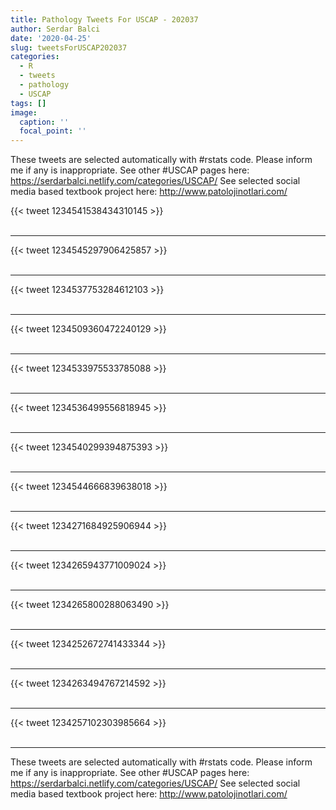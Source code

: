 ```yaml
---
title: Pathology Tweets For USCAP - 202037
author: Serdar Balci
date: '2020-04-25'
slug: tweetsForUSCAP202037
categories:
  - R
  - tweets
  - pathology
  - USCAP
tags: []
image:
  caption: ''
  focal_point: ''
---
```



These tweets are selected automatically with #rstats code. Please inform me if any is inappropriate.
See other #USCAP pages here: https://serdarbalci.netlify.com/categories/USCAP/ 
See selected social media based textbook project here: http://www.patolojinotlari.com/

{{< tweet 1234541538434310145 >}}
<br>
<br>
<hr>
{{< tweet 1234545297906425857 >}}
<br>
<br>
<hr>
{{< tweet 1234537753284612103 >}}
<br>
<br>
<hr>
{{< tweet 1234509360472240129 >}}
<br>
<br>
<hr>
{{< tweet 1234533975533785088 >}}
<br>
<br>
<hr>
{{< tweet 1234536499556818945 >}}
<br>
<br>
<hr>
{{< tweet 1234540299394875393 >}}
<br>
<br>
<hr>
{{< tweet 1234544666839638018 >}}
<br>
<br>
<hr>
{{< tweet 1234271684925906944 >}}
<br>
<br>
<hr>
{{< tweet 1234265943771009024 >}}
<br>
<br>
<hr>
{{< tweet 1234265800288063490 >}}
<br>
<br>
<hr>
{{< tweet 1234252672741433344 >}}
<br>
<br>
<hr>
{{< tweet 1234263494767214592 >}}
<br>
<br>
<hr>
{{< tweet 1234257102303985664 >}}
<br>
<br>
<hr>


These tweets are selected automatically with #rstats code. Please inform me if any is inappropriate.
See other #USCAP pages here: https://serdarbalci.netlify.com/categories/USCAP/ 
See selected social media based textbook project here: http://www.patolojinotlari.com/
